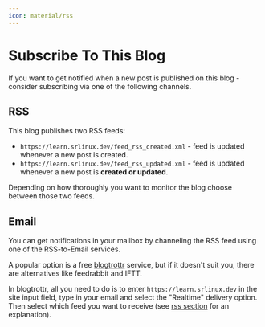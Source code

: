 ```yaml
---
icon: material/rss
---
```


# Subscribe To This Blog

If you want to get notified when a new post is published on this blog - consider subscribing via one of the following channels.

## RSS

This blog publishes two RSS feeds:

- `https://learn.srlinux.dev/feed_rss_created.xml` - feed is updated whenever a new post is created.
- `https://learn.srlinux.dev/feed_rss_updated.xml` - feed is updated whenever a new post is **created or updated**.

Depending on how thoroughly you want to monitor the blog choose between those two feeds.

## Email

You can get notifications in your mailbox by channeling the RSS feed using one of the RSS-to-Email services.

A popular option is a free [blogtrottr](https://blogtrottr.com/) service, but if it doesn't suit you, there are alternatives like feedrabbit and IFTT.

In blogtrottr, all you need to do is to enter `https://learn.srlinux.dev` in the site input field, type in your email and select the "Realtime" delivery option. Then select which feed you want to receive (see [rss section](#rss) for an explanation).
